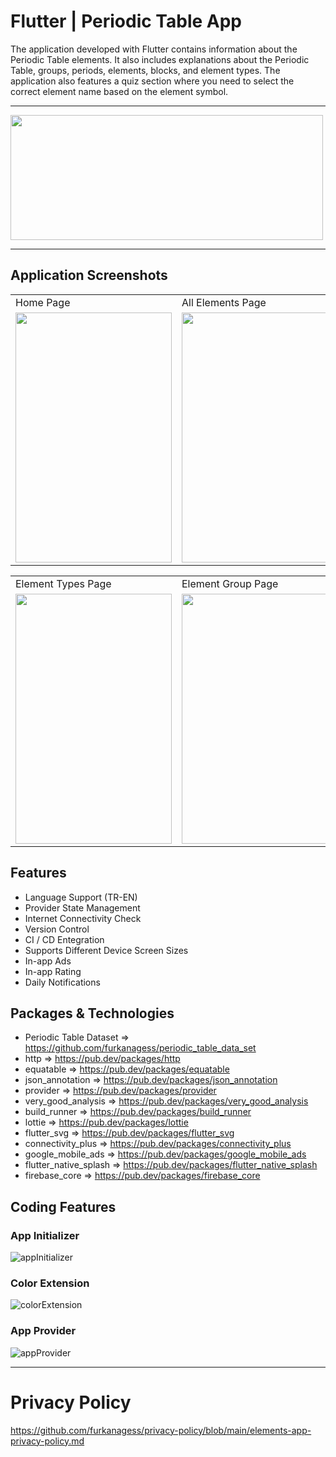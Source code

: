 # Flutter | Periodic Table App

The application developed with Flutter contains information about the Periodic Table elements. It also includes explanations about the Periodic Table, groups, periods, elements, blocks, and element types. The application also features a quiz section where you need to select the correct element name based on the element symbol.

---

<a href="https://play.google.com/store/apps/details?id=com.furkanages.elements">
<img src="screenshots/play-store-logo.png"  width=500 height=200>
</a>

---

## Application Screenshots

<table>
  <tr>
    <td>Home Page</td>
        <td>All Elements Page</td>
     <td>Element Detail Page</td> 
          <td>Element Group Page</td>

  </tr>  
  <tr>
    <td><img src="screenshots/Home.png"  width=250 height=400></td>
         <td><img src="screenshots/all-elements.png"  width=250 height=400></td>
         <td><img src="screenshots/element-detail.png" width=250 height=400></td>
 <td><img src="screenshots/element-group.png" width=250 height=400></td>
  </tr>
</table>
<table>
  <tr>
    <td>Element Types Page</td> 
    <td>Element Group Page</td> 
      <td>What Is Detail Page</td> 
      <td>Quiz Page</td>
  </tr>  
  <tr>
   <td><img src="screenshots/element-types.png"  width=250 height=400></td>
        <td><img src="screenshots/element-group.png"  width=250 height=400></td>
            <td><img src="screenshots/Description.png" width=250 height=400></td>
        <td><img src="screenshots/Quiz.png" width=250 height=400></td>
  </tr> 
</table>

## Features

- Language Support (TR-EN)
- Provider State Management
- Internet Connectivity Check
- Version Control
- CI / CD Entegration
- Supports Different Device Screen Sizes
- In-app Ads
- In-app Rating
- Daily Notifications

## Packages & Technologies

- Periodic Table Dataset => https://github.com/furkanagess/periodic_table_data_set
- http => https://pub.dev/packages/http
- equatable => https://pub.dev/packages/equatable
- json_annotation => https://pub.dev/packages/json_annotation
- provider => https://pub.dev/packages/provider
- very_good_analysis => https://pub.dev/packages/very_good_analysis
- build_runner => https://pub.dev/packages/build_runner
- lottie => https://pub.dev/packages/lottie
- flutter_svg => https://pub.dev/packages/flutter_svg
- connectivity_plus => https://pub.dev/packages/connectivity_plus
- google_mobile_ads => https://pub.dev/packages/google_mobile_ads
- flutter_native_splash => https://pub.dev/packages/flutter_native_splash
- firebase_core => https://pub.dev/packages/firebase_core

## Coding Features

### App Initializer

![appInitializer](https://github.com/furkanagess/elements_app/assets/92018394/2ae4ecdb-ca96-40b0-ad31-97136d944d9b)

### Color Extension

![colorExtension](https://github.com/furkanagess/elements_app/assets/92018394/10b0a09a-dc86-4bcf-8686-1673589cb583)

### App Provider

![appProvider](https://github.com/furkanagess/elements_app/assets/92018394/8b25e137-62ad-4501-94bc-5b6666e50229)

---

# Privacy Policy

https://github.com/furkanagess/privacy-policy/blob/main/elements-app-privacy-policy.md
